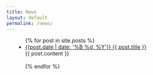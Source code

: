 ```yaml
---
title: News
layout: default
permalink: /news/
---
```


<div style="padding-left:5%;padding-right:5%">
<ul>
  {% for post in site.posts %}
  <li>
    <a href="{{ post.url }}">{{post.date | date: '%B %d, %Y'}} {{ post.title }}</a><br/>
    {{ post.content }}
    <br/>
    <br/>
  </li>
  {% endfor %}
</ul>
</div>
